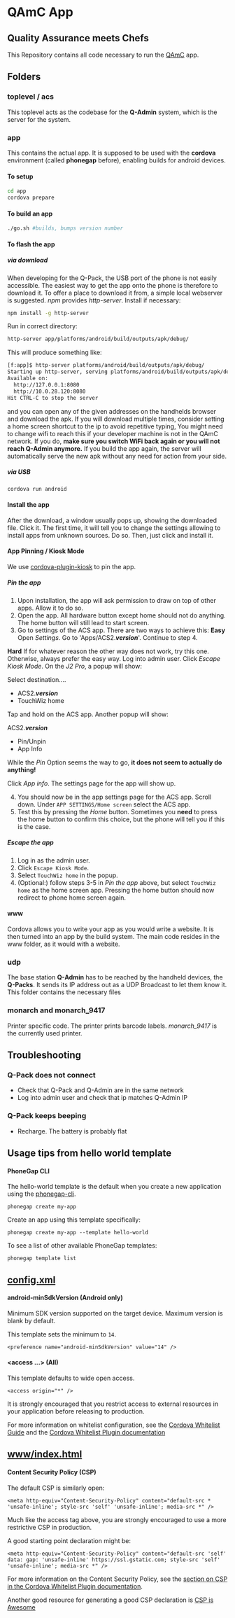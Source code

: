 # QAmC App
## Quality Assurance meets Chefs
This Repository contains all code necessary to run the [QAmC](http://qamc.co "QAmC's homepage") app.

## Folders
### toplevel / acs
This toplevel acts as the codebase for the __Q-Admin__ system, which is the server for the system.

### app
This contains the actual app. It is supposed to be used with the __cordova__ environment (called __phonegap__ before), enabling builds for android devices.

#### To setup

```bash
cd app
cordova prepare
```

#### To build an app

```bash
./go.sh #builds, bumps version number
```

#### To flash the app

##### via download
When developing for the Q-Pack, the USB port of the phone is not easily accessible. 
The easiest way to get the app onto the phone is therefore to download it.
To offer a place to download it from, a simple local webserver is suggested. 
_npm_ provides _http-server_. Install if necessary:
```bash
npm install -g http-server
```

Run in correct directory:
```bash
http-server app/platforms/android/build/outputs/apk/debug/
```

This will produce something like:
```bash
[f:app]$ http-server platforms/android/build/outputs/apk/debug/
Starting up http-server, serving platforms/android/build/outputs/apk/debug/
Available on:
  http://127.0.0.1:8080
  http://10.0.28.120:8080
Hit CTRL-C to stop the server
```
and you can open any of the given addresses on the handhelds browser and download the apk.
If you will download multiple times, consider setting a home screen shortcut to the ip to avoid repetitive typing,
You might need to change wifi to reach this if your developer machine is not in the QAmC network.
If you do, __make sure you switch WiFi back again or you will not reach Q-Admin anymore.__
If you build the app again, the server will automatically serve the new apk without any need for action from your side.

##### via USB
```bash
cordova run android
```

#### Install the app
After the download, a window usually pops up, showing the downloaded file.
Click it. The first time, it will tell you to change the settings allowing to install apps from unknown sources.
Do so.
Then, just click and install it.

#### App Pinning / Kiosk Mode
We use [cordova-plugin-kiosk](https://github.com/hkalina/cordova-plugin-kiosk "Git repository for cordova-plugin-kiosk") to pin the app.
##### Pin the app
1. Upon installation, the app will ask permission to draw on top of other apps. Allow it to do so.
2. Open the app. All hardware button except home should not do anything. The home button will still lead to start screen.
3. Go to settings of the ACS app. There are two ways to achieve this:
__Easy__
Open _Settings_. Go to 'Apps/ACS2.*__version__*'. Continue to step 4.

__Hard__
If for whatever reason the other way does not work, try this one. Otherwise, always prefer the easy way.
Log into admin user. Click _Escape Kiosk Mode_. On the _J2 Pro_, a popup will show:

Select destination....
* ACS2.*__version__*
* TouchWiz home

Tap and hold on the ACS app. Another popup will show:

ACS2.*__version__*
* Pin/Unpin
* App Info

While the _Pin_ Option seems the way to go, __it does not seem to actually do anything!__

Click _App info_. The settings page for the app will show up.

4. You should now be in the app settings page for the ACS app. Scroll down. Under `APP SETTINGS/Home screen` select the ACS app.
5. Test this by pressing the _Home_ button. Sometimes you __need__ to press the home button to confirm this choice, but the phone will tell you if this is the case.

##### Escape the app
1. Log in as the admin user. 
2. Click `Escape Kiosk Mode`.
3. Select `TouchWiz home` in the popup.
4. (Optional:) follow steps 3-5 in _Pin the app_ above, but select `TouchWiz home` as the home screen app. Pressing the home button should now redirect to phone home screen again.

#### www

Cordova allows you to write your app as you would write a website. It is then turned into an app by the build system.
The main code resides in the www folder, as it would with a website.

### udp
The base station __Q-Admin__ has to be reached by the handheld devices, the __Q-Packs__.
It sends its IP address out as a UDP Broadcast to let them know it.
This folder contains the necessary files

### monarch and monarch_9417
Printer specific code. The printer prints barcode labels. _monarch_9417_ is the currently used printer.

## Troubleshooting

### Q-Pack does not connect
* Check that Q-Pack and Q-Admin are in the same network
* Log into admin user and check that ip matches Q-Admin IP

### Q-Pack keeps beeping
* Recharge. The battery is probably flat

## Usage tips from hello world template

#### PhoneGap CLI

The hello-world template is the default when you create a new application using the [phonegap-cli][phonegap-cli-url].

    phonegap create my-app

Create an app using this template specifically:

    phonegap create my-app --template hello-world

To see a list of other available PhoneGap templates:

    phonegap template list

## [config.xml][config-xml]

#### android-minSdkVersion (Android only)

Minimum SDK version supported on the target device. Maximum version is blank by default.

This template sets the minimum to `14`.

    <preference name="android-minSdkVersion" value="14" />

#### &lt;access ...&gt; (All)

This template defaults to wide open access.

    <access origin="*" />

It is strongly encouraged that you restrict access to external resources in your application before releasing to production.

For more information on whitelist configuration, see the [Cordova Whitelist Guide][cordova-whitelist-guide] and the [Cordova Whitelist Plugin documentation][cordova-plugin-whitelist]

## [www/index.html][index-html]

#### Content Security Policy (CSP)

The default CSP is similarly open:

    <meta http-equiv="Content-Security-Policy" content="default-src * 'unsafe-inline'; style-src 'self' 'unsafe-inline'; media-src *" />

Much like the access tag above, you are strongly encouraged to use a more restrictive CSP in production.

A good starting point declaration might be:

    <meta http-equiv="Content-Security-Policy" content="default-src 'self' data: gap: 'unsafe-inline' https://ssl.gstatic.com; style-src 'self' 'unsafe-inline'; media-src *" />

For more information on the Content Security Policy, see the [section on CSP in the Cordova Whitelist Plugin documentation][cordova-plugin-whitelist-csp].

Another good resource for generating a good CSP declaration is [CSP is Awesome][csp-is-awesome]


[phonegap-cli-url]: http://github.com/phonegap/phonegap-cli
[cordova-app]: http://github.com/apache/cordova-app-hello-world
[bithound-img]: https://www.bithound.io/github/phonegap/phonegap-app-hello-world/badges/score.svg
[bithound-url]: https://www.bithound.io/github/phonegap/phonegap-app-hello-world
[config-xml]: https://github.com/phonegap/phonegap-template-hello-world/blob/master/config.xml
[index-html]: https://github.com/phonegap/phonegap-template-hello-world/blob/master/www/index.html
[cordova-whitelist-guide]: https://cordova.apache.org/docs/en/dev/guide/appdev/whitelist/index.html
[cordova-plugin-whitelist]: http://cordova.apache.org/docs/en/latest/reference/cordova-plugin-whitelist
[cordova-plugin-whitelist-csp]: http://cordova.apache.org/docs/en/latest/reference/cordova-plugin-whitelist#content-security-policy
[csp-is-awesome]: http://cspisawesome.com
